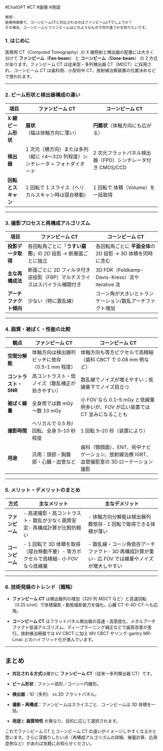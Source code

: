 #ChatGPT #CT #画像 #用語

```
質問：
医療用画像で、コーンビームCTと対比されるのはファンビームCTでしょうか？
その場合、コーンビームとファンビームはどのようなもので何が違うかを知りたいです。
```
### 1. はじめに

医療用 CT（Computed Tomography）の X 線照射と検出器の配置には大きく分けて **ファンビーム**（**Fan-beam**） と **コーンビーム**（**Cone-beam**） の 2 方式があります。ファンビーム CT は従来型・多列検出器 CT（MDCT）に採⽤され、コーンビーム CT は歯科用、小型術中 CT、放射線治療装置の位置決めなどで使われます。

---

### 2. ビーム形状と検出器構成の違い

|項目|ファンビーム CT|コーンビーム CT|
|---|---|---|
|**X 線ビーム形状**|**扇状**（幅は体軸方向に薄い）|**円錐状**（体軸方向にも広がる）|
|**検出器**|1 次元（横⽅向）または多列（縦に <4～320 列程度）シンチレータ + フォトダイオード|2 次元フラットパネル検出器（FPD）シンチレータ付き CMOS/CCD|
|**回転とスキャン**|1 回転で 1 スライス（ヘリカルスキャン時は寝台移動）|1 回転で 体積（Volume）を一括取得|

---

### 3. 撮影プロセスと再構成アルゴリズム

|項目|ファンビーム CT|コーンビーム CT|
|---|---|---|
|**投影データ取得**|各回転角ごとに「**うすい扇形**」の 2D 投影 → 断層面ごとに独立|各回転角ごとに **平面全体**の 2D 投影 → 3D 体積を同時に含む|
|**主な再構成法**|断面ごとに 2D フィルタ付き逆投影（FBP）マルチスライスはスパイラル補間付き|3D FDK（Feldkamp-Davis-Kress）法や iterative 法|
|**アーチファクト傾向**|少ない（特に散乱線）|コーン角が大きいとトランケーション/散乱アーチファクト増加|

---

### 4. 画質・被ばく・性能の比較

|観点|ファンビーム CT|コーンビーム CT|
|---|---|---|
|**空間分解能**|体軸方向は検出器列ピッチに依存（0.5–1 mm 程度）|体軸方向も等方ピクセルで高精細（歯科 CBCT で 0.08 mm 例など）|
|**コントラスト・SNR**|高コントラスト・低ノイズ（散乱補正が効きやすい）|散乱線でノイズが増えやすい；低線量下でノイズ目立つ|
|**被ばく線量**|全身用では数 mGy～数 10 mGy|小 FOV なら 0.1–5 mGy と低線量例多いが、FOV が広い装置では CT 並みになることも|
|**撮影時間**|ヘリカルで 0.5 秒/回転、全身 5–10 秒程度|1 回転 5–20 秒（装置により）|
|**用途**|汎用：頭部・胸腹部・心臓・血管など|歯科（顎顔面）、ENT、術中ナビゲーション、放射線治療 IGRT、血管撮影室の 3D ローテーション撮影|

---

### 5. メリット・デメリットのまとめ

|方式|主なメリット|主なデメリット|
|---|---|---|
|**ファンビーム**|- 高速撮影・高コントラスト- 散乱が少なく画質安定- 再構成計算が比較的軽い|- 体軸方向分解能は検出器列数依存- 1 回転で取得できる体積が薄い|
|**コーンビーム**|- 1 回転で 3D 体積を取得（寝台移動不要）- 等方ボクセルで高精細- 小 FOV なら低線量|- 散乱線・コーン角依存アーチファクト- 3D 再構成計算が重い- 広 FOV では線量やノイズが増大しやすい|

---

### 6. 技術発展のトレンド（概略）

- **ファンビーム CT** は検出器列の増加（320 列 MDCT など）と高速回転（0.25 s/rot）で体積撮影・動態撮影能力を強化。心臓 CT や 4D-CT へも応用。
    
- **コーンビーム CT** はフラットパネル検出器の高速・高感度化、メタルアーチファクト低減アルゴリズム、ディープラーニング補正などで画質改善が進行。放射線治療器では kV CBCT に加え MV CBCT やリング-gantry MR-Linac とのハイブリッド化が進んでいます。
    

---

## まとめ

- **対比される方式**は確かに **ファンビーム CT**（従来～多列検出器 CT）です。
    
- **ビーム形状**：ファン＝扇形／コーン＝円錐形。
    
- **検出器**：1D（多列） vs 2D フラットパネル。
    
- **撮影・再構成**：ファンビームはスライスごと、コーンビームは 3D 体積を一括。
    
- **用途**と **画質特性** が異なり、目的に応じて選択されます。
    

これでファンビーム CT とコーンビーム CT の違いがイメージしやすくなるかと思います。さらに深掘りしたい点（再構成アルゴリズムの詳細、線量計算、応用症例など）があれば気軽にお知らせください。